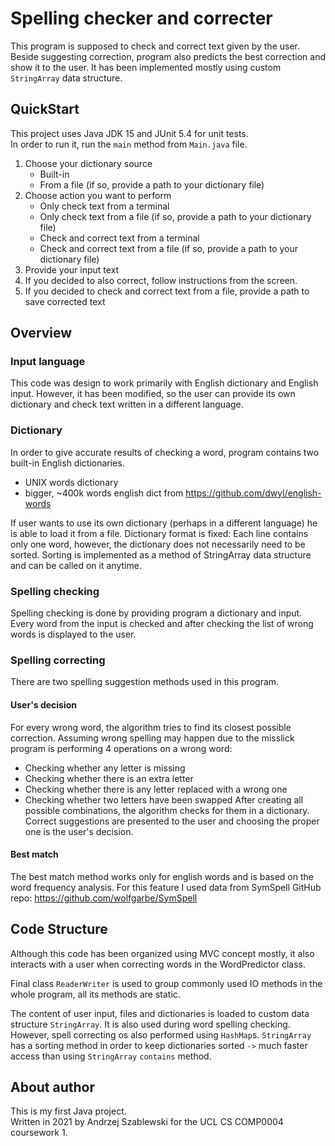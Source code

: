 # Spelling checker and correcter
This program is supposed to check and correct text given by the user. Beside suggesting correction,
program also predicts the best correction and show it to the user. It has been implemented mostly using custom `StringArray` data structure.

## QuickStart
This project uses Java JDK 15 and JUnit 5.4 for unit tests.\
In order to run it, run the `main` method from `Main.java` file.
1. Choose your dictionary source
    - Built-in 
    - From a file (if so, provide a path to your dictionary file)
2. Choose action you want to perform
    - Only check text from a terminal
    - Only check text from a file (if so, provide a path to your dictionary file)
    - Check and correct text from a terminal
    - Check and correct text from a file (if so, provide a path to your dictionary file)
3. Provide your input text
4. If you decided to also correct, follow instructions from the screen. 
5. If you decided to check and correct text from a file, provide a path to save corrected text

## Overview

### Input language
This code was design to work primarily with English dictionary and English input.
However, it has been modified, so the user can provide its own dictionary and check text written in a different language. 
 
### Dictionary
In order to give accurate results of checking a word, program contains two built-in English dictionaries.
- UNIX words dictionary
- bigger, ~400k words english dict from https://github.com/dwyl/english-words

If user wants to use its own dictionary (perhaps in a different language) he is able to load it from a file.
Dictionary format is fixed: Each line contains only one word, however, the dictionary does not necessarily need to be sorted.
Sorting is implemented as a method of StringArray data structure and can be called on it anytime.  

### Spelling checking
Spelling checking is done by providing program a dictionary and input. Every word from the input is checked and after checking
the list of wrong words is displayed to the user.

### Spelling correcting
There are two spelling suggestion methods used in this program.

#### User's decision
For every wrong word, the algorithm tries to find its closest possible correction. Assuming wrong spelling 
may happen due to the misslick program is performing 4 operations on a wrong word:
- Checking whether any letter is missing
- Checking whether there is an extra letter
- Checking whether there is any letter replaced with a wrong one
- Checking whether two letters have been swapped
After creating all possible combinations, the algorithm checks for them in a dictionary.
Correct suggestions are presented to the user and choosing the proper one is the user's decision.  

#### Best match
The best match method works only for english words and is based on the word frequency analysis.
For this feature I used data from SymSpell GitHub repo: https://github.com/wolfgarbe/SymSpell

## Code Structure
Although this code has been organized using MVC concept mostly, 
it also interacts with a user when correcting words in the WordPredictor class.

Final class `ReaderWriter` is used to group commonly used IO methods in the whole program, all its methods are static.

The content of user input, files and dictionaries is loaded to custom data structure `StringArray`.
It is also used during word spelling checking. However, spell correcting os also performed using `HashMap`s.
`StringArray` has a sorting method in order to keep dictionaries sorted `->` much faster access than using `StringArray` `contains` method.

## About author
This is my first Java project.\
Written in 2021 by Andrzej Szablewski for the UCL CS COMP0004 coursework 1.
